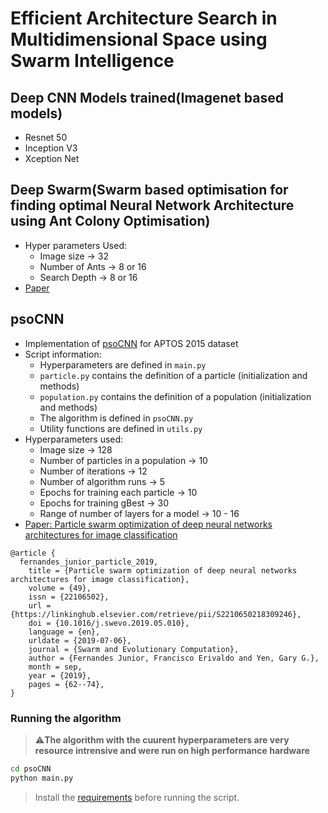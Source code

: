 # Efficient Architecture Search in Multidimensional Space using Swarm Intelligence

## Deep CNN Models trained(Imagenet based models)

  - Resnet 50
  - Inception V3
  - Xception Net

## Deep Swarm(Swarm based optimisation for finding optimal Neural Network Architecture using Ant Colony Optimisation)

- Hyper parameters Used:
  - Image size -> 32
  - Number of Ants -> 8 or 16
  - Search Depth -> 8 or 16
- [Paper](https://arxiv.org/abs/1905.07350)

## psoCNN

- Implementation of [psoCNN](https://github.com/feferna/psoCNN) for APTOS 2015 dataset
- Script information:
  - Hyperparameters are defined in `main.py`
  - `particle.py` contains the definition of a particle (initialization and methods)
  - `population.py` contains the definition of a population (initialization and methods)
  - The algorithm is defined in `psoCNN.py`
  - Utility functions are defined in `utils.py`
- Hyperparameters used:
  - Image size -> 128
  - Number of particles in a population -> 10
  - Number of iterations -> 12
  - Number of algorithm runs -> 5
  - Epochs for training each particle -> 10
  - Epochs for training gBest -> 30
  - Range of number of layers for a model -> 10 - 16
- [Paper: Particle swarm optimization of deep neural networks architectures for image classification](https://www.sciencedirect.com/science/article/abs/pii/S2210650218309246?via%3Dihub)

```
@article {
  fernandes_junior_particle_2019,
	title = {Particle swarm optimization of deep neural networks architectures for image classification},
	volume = {49},
	issn = {22106502},
	url = {https://linkinghub.elsevier.com/retrieve/pii/S2210650218309246},
	doi = {10.1016/j.swevo.2019.05.010},
	language = {en},
	urldate = {2019-07-06},
	journal = {Swarm and Evolutionary Computation},
	author = {Fernandes Junior, Francisco Erivaldo and Yen, Gary G.},
	month = sep,
	year = {2019},
	pages = {62--74},
}
```

### Running the algorithm

> ⚠️**The algorithm with the cuurent hyperparameters are very resource intrensive and were run on high performance hardware**

```bash
cd psoCNN
python main.py
```

> Install the [requirements](./requirements/tensorflow_requirements.txt) before running the script.

